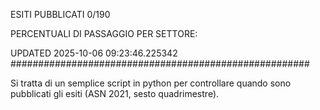 ESITI PUBBLICATI 0/190 

PERCENTUALI DI PASSAGGIO PER SETTORE:

UPDATED 2025-10-06 09:23:46.225342
###################################################### 

Si tratta di un semplice script in python per controllare quando sono pubblicati gli esiti (ASN 2021, sesto quadrimestre).

